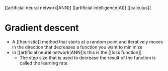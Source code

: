 [[artificial neural network|ANN]] [[artificial intelligence|AI]] [[calculus]]
# Gradient descent
- A [[heuristic]] method that starts at a random point and iteratively moves in the direction that decreases a function you want to minimize
- In [[artificial neural network|ANN]]s this is the [[loss function]]
	- The step size that is used to decrease the result of the function is called the learning rate